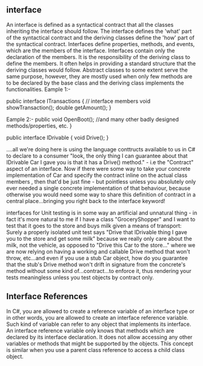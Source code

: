## interface 

An interface is defined as a syntactical contract that all the classes inheriting the interface should follow. The interface defines the 'what' part of the syntactical contract and the deriving classes define the 'how' part of the syntactical contract.
Interfaces define properties, methods, and events, which are the members of the interface. Interfaces contain only the declaration of the members. It is the responsibility of the deriving class to define the members. It often helps in providing a standard structure that the deriving classes would follow.
Abstract classes to some extent serve the same purpose, however, they are mostly used when only few methods are to be declared by the base class and the deriving class implements the functionalities.
Eample 1:-

public interface ITransactions {
   // interface members
   void showTransaction();
   double getAmount();
}


Eample 2:-
public void OpenBoot(); //and many other badly designed methods/properties, etc.
}

public interface IDrivable
{
void Drive();
}

....all we're doing here is using the language conttructs available to us in C# to declare to a consumer "look, the only thing I can guarantee about that IDrivable Car I gave you is that it has a Drive() method." - i.e the "Contract" aspect of an interface.
Now if there were some way to take your concrete implementation of Car and specify the contract inline on the actual class members , then that'd be just fine - but pointless unless you absolutely only ever needed a single concrete implementation of that behaviour, because otherwise you would need some way to share this definition of contract in a central place...bringing you right back to the interface keyword!

 interfaces for Unit testing is in some way an artificial and unnatural thing - in fact it's more natural to me if I have a class "GroceryShopper" and I want to test that it goes to the store and buys milk given a means of transport:
Surely a properly isolated unit test says "Drive that IDrivable thing I gave you to the store and get some milk" because we really only care about the milk, not the vehicle, as opposed to "Drive this Car to the store..." where we are now relying on having a working and callable Drive method that won't throw, etc...and even if you use a stub Car object, how do you guarantee that the stub's Drive method won't drift in signature from the concrete's method without some kind of...contract...to enforce it, thus rendering your tests meaningless unless you test objects by contract only.

## Interface References

In C#, you are allowed to create a reference variable of an interface type or in other words, you are allowed to create an interface reference variable. Such kind of variable can refer to any object that implements its interface. An interface reference variable only knows that methods which are declared by its interface declaration. It does not allow accessing any other variables or methods that might be supported by the objects. This concept is similar when you use a parent class reference to access a child class object.